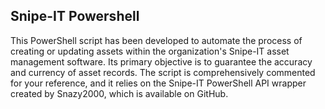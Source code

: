 ## Snipe-IT Powershell
This PowerShell script has been developed to automate the process of creating or updating assets within the organization's Snipe-IT asset management software. Its primary objective is to guarantee the accuracy and currency of asset records. The script is comprehensively commented for your reference, and it relies on the Snipe-IT PowerShell API wrapper created by Snazy2000, which is available on GitHub.
